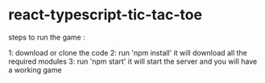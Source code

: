 
# react-typescript-tic-tac-toe

steps to run the game :

1: download or clone the code
2: run 'npm install' it will download all the required modules
3: run 'npm start' it will start the server and you will have a working game
